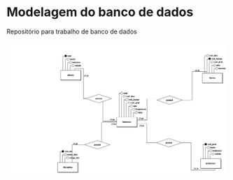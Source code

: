 # Modelagem do banco de dados 
Repositório para trabalho de banco de dados

<img src= "maneleclara.logico2.png">
